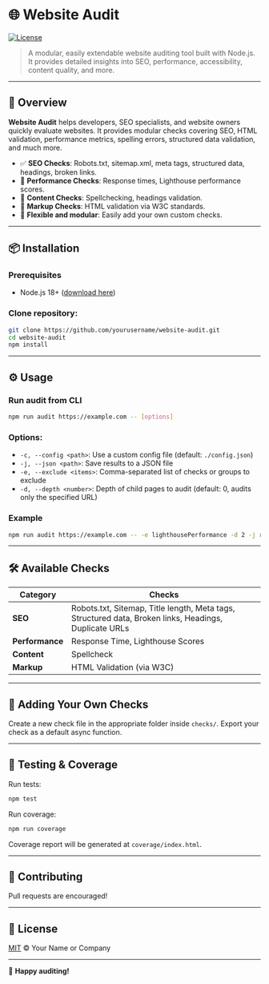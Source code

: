 
# 🌐 Website Audit

[![License](https://img.shields.io/badge/license-MIT-blue.svg)](LICENSE)

> A modular, easily extendable website auditing tool built with Node.js. It provides detailed insights into SEO, performance, accessibility, content quality, and more.

---

## 🚀 Overview

**Website Audit** helps developers, SEO specialists, and website owners quickly evaluate websites. It provides modular checks covering SEO, HTML validation, performance metrics, spelling errors, structured data validation, and much more.

- ✅ **SEO Checks**: Robots.txt, sitemap.xml, meta tags, structured data, headings, broken links.
- 🚀 **Performance Checks**: Response times, Lighthouse performance scores.
- 📖 **Content Checks**: Spellchecking, headings validation.
- 📑 **Markup Checks**: HTML validation via W3C standards.
- 🔄 **Flexible and modular**: Easily add your own custom checks.

---

## 📦 Installation

### Prerequisites

- Node.js 18+ ([download here](https://nodejs.org))

### Clone repository:

```bash
git clone https://github.com/yourusername/website-audit.git
cd website-audit
npm install
```

---

## ⚙️ Usage

### Run audit from CLI

```bash
npm run audit https://example.com -- [options]
```

### Options:

- `-c, --config <path>`: Use a custom config file (default: `./config.json`)
- `-j, --json <path>`: Save results to a JSON file
- `-e, --exclude <items>`: Comma-separated list of checks or groups to exclude
- `-d, --depth <number>`: Depth of child pages to audit (default: 0, audits only the specified URL)

### Example

```bash
npm run audit https://example.com -- -e lighthousePerformance -d 2 -j results.json
```

---

## 🛠️ Available Checks

| Category      | Checks                              |
|---------------|-------------------------------------|
| **SEO**       | Robots.txt, Sitemap, Title length, Meta tags, Structured data, Broken links, Headings, Duplicate URLs |
| **Performance** | Response Time, Lighthouse Scores |
| **Content**   | Spellcheck                          |
| **Markup**    | HTML Validation (via W3C)           |

---

## 🧩 Adding Your Own Checks

Create a new check file in the appropriate folder inside `checks/`. Export your check as a default async function.

---

## 🧪 Testing & Coverage

Run tests:

```bash
npm test
```

Run coverage:

```bash
npm run coverage
```

Coverage report will be generated at `coverage/index.html`.

---

## 📝 Contributing

Pull requests are encouraged!

---

## 📃 License

[MIT](LICENSE) © Your Name or Company

---

🎉 **Happy auditing!**
